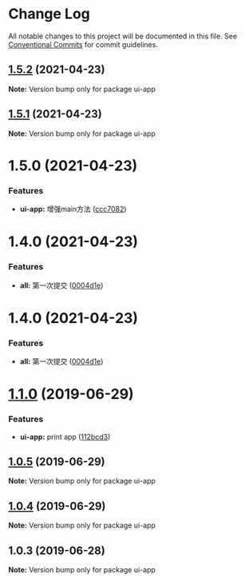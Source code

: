 # Change Log

All notable changes to this project will be documented in this file.
See [Conventional Commits](https://conventionalcommits.org) for commit guidelines.

## [1.5.2](https://github.com/303182519/test_monorepo/compare/ui-app@1.5.1...ui-app@1.5.2) (2021-04-23)

**Note:** Version bump only for package ui-app





## [1.5.1](https://github.com/303182519/test_monorepo/compare/ui-app@1.5.0...ui-app@1.5.1) (2021-04-23)

**Note:** Version bump only for package ui-app





# 1.5.0 (2021-04-23)


### Features

* **ui-app:** 增强main方法 ([ccc7082](https://github.com/303182519/test_monorepo/commit/ccc7082))



# 1.4.0 (2021-04-23)


### Features

* **all:** 第一次提交 ([0004d1e](https://github.com/303182519/test_monorepo/commit/0004d1e))





# 1.4.0 (2021-04-23)


### Features

* **all:** 第一次提交 ([0004d1e](https://github.com/303182519/test_monorepo/commit/0004d1e))





# [1.1.0](https://github.com/hardfist/monorepo-starter/compare/ui-app@1.0.5...ui-app@1.1.0) (2019-06-29)


### Features

* **ui-app:** print app ([112bcd3](https://github.com/hardfist/monorepo-starter/commit/112bcd3))





## [1.0.5](https://github.com/hardfist/monorepo-starter/compare/ui-app@1.0.4...ui-app@1.0.5) (2019-06-29)

**Note:** Version bump only for package ui-app





## [1.0.4](https://github.com/hardfist/monorepo-starter/compare/ui-app@1.0.3...ui-app@1.0.4) (2019-06-29)

**Note:** Version bump only for package ui-app





## 1.0.3 (2019-06-28)

**Note:** Version bump only for package ui-app
